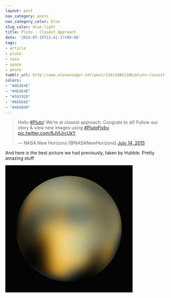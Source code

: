```yaml
---
layout: post
nav_category: posts
nav_category_color: blue
slug_color: blue-light
title: Pluto - Closest Approach
date: '2015-07-15T11:41:17+09:00'
tags:
- article
- pluto
- nasa
- space
- photo
tumblr_url: http://www.alexonsager.net/post/124119861188/pluto-closest-approach
colors:
- "#4E4E4E"
- "#4E4E4E"
- "#59291D"
- "#6E6E6E"
- "#484848"
---
```


<blockquote class="twitter-tweet" data-lang="en"><p lang="en" dir="ltr">Hello <a href="https://twitter.com/hashtag/Pluto?src=hash&amp;ref_src=twsrc%5Etfw">#Pluto</a>! We’re at closest approach. Congrats to all! Follow our story &amp; view new images using <a href="https://twitter.com/hashtag/PlutoFlyby?src=hash&amp;ref_src=twsrc%5Etfw">#PlutoFlyby</a>. <a href="http://t.co/8JVlJrcUkY">pic.twitter.com/8JVlJrcUkY</a></p>&mdash; NASA New Horizons (@NASANewHorizons) <a href="https://twitter.com/NASANewHorizons/status/620923200621412352?ref_src=twsrc%5Etfw">July 14, 2015</a></blockquote>
<script async src="https://platform.twitter.com/widgets.js" charset="utf-8"></script>

<p>And here is the best picture we had previously, taken by Hubble. Pretty amazing stuff</p>

<p><img src="/assets/images/pluto-hubble-01.jpg" alt="Pluto" width="400px"/></p>
